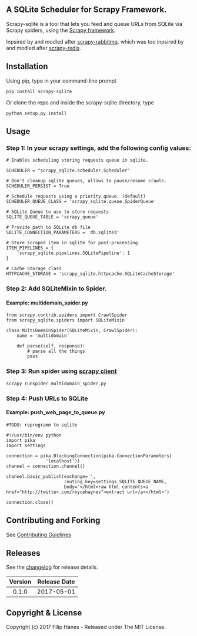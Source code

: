 ## A SQLite Scheduler for Scrapy Framework.

Scrapy-sqlite is a tool that lets you feed and queue URLs from SQLite via Scrapy spiders, using the [Scrapy framework](http://doc.scrapy.org/en/latest/index.html).

Inpsired by and modled after [scrapy-rabbitmq](https://github.com/darkrho/scrapy-redis).
which was too inpsired by and modled after [scrapy-redis](https://github.com/darkrho/scrapy-redis).

## Installation

Using pip, type in your command-line prompt

```
pip install scrapy-sqlite
```
 
Or clone the repo and inside the scrapy-sqlite directory, type

```
python setup.py install
```

## Usage

### Step 1: In your scrapy settings, add the following config values:

```
# Enables scheduling storing requests queue in sqlite.

SCHEDULER = "scrapy_sqlite.scheduler.Scheduler"

# Don't cleanup sqlite queues, allows to pause/resume crawls.
SCHEDULER_PERSIST = True

# Schedule requests using a priority queue. (default)
SCHEDULER_QUEUE_CLASS = 'scrapy_sqlite.queue.SpiderQueue'

# SQLite Queue to use to store requests
SQLITE_QUEUE_TABLE = 'scrapy_queue'

# Provide path to SQLite db file
SQLITE_CONNECTION_PARAMETERS = 'db.sqlite3'

# Store scraped item in sqlite for post-processing.
ITEM_PIPELINES = {
    'scrapy_sqlite.pipelines.SQLitePipeline': 1
}

# Cache Storage class 
HTTPCACHE_STORAGE = 'scrapy_sqlite.httpcache.SQLiteCacheStorage'

```

### Step 2: Add SQLiteMixin to Spider.

#### Example: multidomain_spider.py

```
from scrapy.contrib.spiders import CrawlSpider
from scrapy_sqlite.spiders import SQLiteMixin

class MultiDomainSpider(SQLiteMixin, CrawlSpider):
    name = 'multidomain'

    def parse(self, response):
        # parse all the things
        pass

```

### Step 3: Run spider using [scrapy client](http://doc.scrapy.org/en/1.0/topics/shell.html)

```
scrapy runspider multidomain_spider.py
```

### Step 4: Push URLs to SQLite

#### Example: push_web_page_to_queue.py

```
#TODO: reprogramm to sqlite

#!/usr/bin/env python
import pika
import settings

connection = pika.BlockingConnection(pika.ConnectionParameters(
               'localhost'))
channel = connection.channel()

channel.basic_publish(exchange='',
                      routing_key=settings.SQLITE_QUEUE_NAME,
                      body='</html>raw html contents<a href="http://twitter.com/roycehaynes">extract url</a></html>')

connection.close()

```

## Contributing and Forking

See [Contributing Guidlines](CONTRIBUTING.MD)

## Releases

See the [changelog](CHANGELOG.md) for release details.

| Version | Release Date |
| :-----: | :----------: |
| 0.1.0 | 2017-05-01 |



## Copyright & License

Copyright (c) 2017 Filip Hanes - Released under The MIT License.
